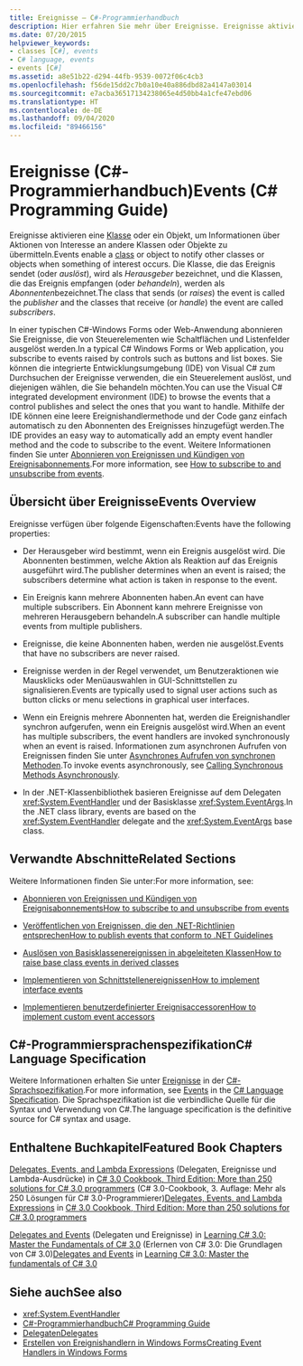 ```yaml
---
title: Ereignisse – C#-Programmierhandbuch
description: Hier erfahren Sie mehr über Ereignisse. Ereignisse aktivieren eine Klasse oder ein Objekt, um Informationen über Aktionen von Interesse an andere Klassen oder Objekte zu übermitteln.
ms.date: 07/20/2015
helpviewer_keywords:
- classes [C#], events
- C# language, events
- events [C#]
ms.assetid: a8e51b22-d294-44fb-9539-0072f06c4cb3
ms.openlocfilehash: f56de15dd2c7b0a10e40a886dbd82a4147a03014
ms.sourcegitcommit: e7acba36517134238065e4d50bb4a1cfe47ebd06
ms.translationtype: HT
ms.contentlocale: de-DE
ms.lasthandoff: 09/04/2020
ms.locfileid: "89466156"
---
```

# <a name="events-c-programming-guide"></a><span data-ttu-id="171cd-104">Ereignisse (C#-Programmierhandbuch)</span><span class="sxs-lookup"><span data-stu-id="171cd-104">Events (C# Programming Guide)</span></span>
<span data-ttu-id="171cd-105">Ereignisse aktivieren eine [Klasse](../../language-reference/keywords/class.md) oder ein Objekt, um Informationen über Aktionen von Interesse an andere Klassen oder Objekte zu übermitteln.</span><span class="sxs-lookup"><span data-stu-id="171cd-105">Events enable a [class](../../language-reference/keywords/class.md) or object to notify other classes or objects when something of interest occurs.</span></span> <span data-ttu-id="171cd-106">Die Klasse, die das Ereignis sendet (oder *auslöst*), wird als *Herausgeber* bezeichnet, und die Klassen, die das Ereignis empfangen (oder *behandeln*), werden als *Abonnenten*bezeichnet.</span><span class="sxs-lookup"><span data-stu-id="171cd-106">The class that sends (or *raises*) the event is called the *publisher* and the classes that receive (or *handle*) the event are called *subscribers*.</span></span>  
  
<span data-ttu-id="171cd-107">In einer typischen C#-Windows Forms oder Web-Anwendung abonnieren Sie Ereignisse, die von Steuerelementen wie Schaltflächen und Listenfelder ausgelöst werden.</span><span class="sxs-lookup"><span data-stu-id="171cd-107">In a typical C# Windows Forms or Web application, you subscribe to events raised by controls such as buttons and list boxes.</span></span> <span data-ttu-id="171cd-108">Sie können die integrierte Entwicklungsumgebung (IDE) von Visual C# zum Durchsuchen der Ereignisse verwenden, die ein Steuerelement auslöst, und diejenigen wählen, die Sie behandeln möchten.</span><span class="sxs-lookup"><span data-stu-id="171cd-108">You can use the Visual C# integrated development environment (IDE) to browse the events that a control publishes and select the ones that you want to handle.</span></span> <span data-ttu-id="171cd-109">Mithilfe der IDE können eine leere Ereignishandlermethode und der Code ganz einfach automatisch zu den Abonnenten des Ereignisses hinzugefügt werden.</span><span class="sxs-lookup"><span data-stu-id="171cd-109">The IDE provides an easy way to automatically add an empty event handler method and the code to subscribe to the event.</span></span> <span data-ttu-id="171cd-110">Weitere Informationen finden Sie unter [Abonnieren von Ereignissen und Kündigen von Ereignisabonnements](./how-to-subscribe-to-and-unsubscribe-from-events.md).</span><span class="sxs-lookup"><span data-stu-id="171cd-110">For more information, see [How to subscribe to and unsubscribe from events](./how-to-subscribe-to-and-unsubscribe-from-events.md).</span></span>
  
## <a name="events-overview"></a><span data-ttu-id="171cd-111">Übersicht über Ereignisse</span><span class="sxs-lookup"><span data-stu-id="171cd-111">Events Overview</span></span>  
 <span data-ttu-id="171cd-112">Ereignisse verfügen über folgende Eigenschaften:</span><span class="sxs-lookup"><span data-stu-id="171cd-112">Events have the following properties:</span></span>  
  
- <span data-ttu-id="171cd-113">Der Herausgeber wird bestimmt, wenn ein Ereignis ausgelöst wird. Die Abonnenten bestimmen, welche Aktion als Reaktion auf das Ereignis ausgeführt wird.</span><span class="sxs-lookup"><span data-stu-id="171cd-113">The publisher determines when an event is raised; the subscribers determine what action is taken in response to the event.</span></span>  
  
- <span data-ttu-id="171cd-114">Ein Ereignis kann mehrere Abonnenten haben.</span><span class="sxs-lookup"><span data-stu-id="171cd-114">An event can have multiple subscribers.</span></span> <span data-ttu-id="171cd-115">Ein Abonnent kann mehrere Ereignisse von mehreren Herausgebern behandeln.</span><span class="sxs-lookup"><span data-stu-id="171cd-115">A subscriber can handle multiple events from multiple publishers.</span></span>  
  
- <span data-ttu-id="171cd-116">Ereignisse, die keine Abonnenten haben, werden nie ausgelöst.</span><span class="sxs-lookup"><span data-stu-id="171cd-116">Events that have no subscribers are never raised.</span></span>  
  
- <span data-ttu-id="171cd-117">Ereignisse werden in der Regel verwendet, um Benutzeraktionen wie Mausklicks oder Menüauswahlen in GUI-Schnittstellen zu signalisieren.</span><span class="sxs-lookup"><span data-stu-id="171cd-117">Events are typically used to signal user actions such as button clicks or menu selections in graphical user interfaces.</span></span>  
  
- <span data-ttu-id="171cd-118">Wenn ein Ereignis mehrere Abonnenten hat, werden die Ereignishandler synchron aufgerufen, wenn ein Ereignis ausgelöst wird.</span><span class="sxs-lookup"><span data-stu-id="171cd-118">When an event has multiple subscribers, the event handlers are invoked synchronously when an event is raised.</span></span> <span data-ttu-id="171cd-119">Informationen zum asynchronen Aufrufen von Ereignissen finden Sie unter [Asynchrones Aufrufen von synchronen Methoden](../../../standard/asynchronous-programming-patterns/calling-synchronous-methods-asynchronously.md).</span><span class="sxs-lookup"><span data-stu-id="171cd-119">To invoke events asynchronously, see [Calling Synchronous Methods Asynchronously](../../../standard/asynchronous-programming-patterns/calling-synchronous-methods-asynchronously.md).</span></span>  
  
- <span data-ttu-id="171cd-120">In der .NET-Klassenbibliothek basieren Ereignisse auf dem Delegaten <xref:System.EventHandler> und der Basisklasse <xref:System.EventArgs>.</span><span class="sxs-lookup"><span data-stu-id="171cd-120">In the .NET class library, events are based on the <xref:System.EventHandler> delegate and the <xref:System.EventArgs> base class.</span></span>  
  
## <a name="related-sections"></a><span data-ttu-id="171cd-121">Verwandte Abschnitte</span><span class="sxs-lookup"><span data-stu-id="171cd-121">Related Sections</span></span>  
 <span data-ttu-id="171cd-122">Weitere Informationen finden Sie unter:</span><span class="sxs-lookup"><span data-stu-id="171cd-122">For more information, see:</span></span>  
  
- [<span data-ttu-id="171cd-123">Abonnieren von Ereignissen und Kündigen von Ereignisabonnements</span><span class="sxs-lookup"><span data-stu-id="171cd-123">How to subscribe to and unsubscribe from events</span></span>](./how-to-subscribe-to-and-unsubscribe-from-events.md)

- [<span data-ttu-id="171cd-124">Veröffentlichen von Ereignissen, die den .NET-Richtlinien entsprechen</span><span class="sxs-lookup"><span data-stu-id="171cd-124">How to publish events that conform to .NET Guidelines</span></span>](./how-to-publish-events-that-conform-to-net-framework-guidelines.md)

- [<span data-ttu-id="171cd-125">Auslösen von Basisklassenereignissen in abgeleiteten Klassen</span><span class="sxs-lookup"><span data-stu-id="171cd-125">How to raise base class events in derived classes</span></span>](./how-to-raise-base-class-events-in-derived-classes.md)

- [<span data-ttu-id="171cd-126">Implementieren von Schnittstellenereignissen</span><span class="sxs-lookup"><span data-stu-id="171cd-126">How to implement interface events</span></span>](./how-to-implement-interface-events.md)

- [<span data-ttu-id="171cd-127">Implementieren benutzerdefinierter Ereignisaccessoren</span><span class="sxs-lookup"><span data-stu-id="171cd-127">How to implement custom event accessors</span></span>](./how-to-implement-custom-event-accessors.md)

## <a name="c-language-specification"></a><span data-ttu-id="171cd-128">C#-Programmiersprachenspezifikation</span><span class="sxs-lookup"><span data-stu-id="171cd-128">C# Language Specification</span></span>  

<span data-ttu-id="171cd-129">Weitere Informationen erhalten Sie unter [Ereignisse](~/_csharplang/spec/classes.md#events) in der [C#-Sprachspezifikation](/dotnet/csharp/language-reference/language-specification/introduction).</span><span class="sxs-lookup"><span data-stu-id="171cd-129">For more information, see [Events](~/_csharplang/spec/classes.md#events) in the [C# Language Specification](/dotnet/csharp/language-reference/language-specification/introduction).</span></span> <span data-ttu-id="171cd-130">Die Sprachspezifikation ist die verbindliche Quelle für die Syntax und Verwendung von C#.</span><span class="sxs-lookup"><span data-stu-id="171cd-130">The language specification is the definitive source for C# syntax and usage.</span></span>
  
## <a name="featured-book-chapters"></a><span data-ttu-id="171cd-131">Enthaltene Buchkapitel</span><span class="sxs-lookup"><span data-stu-id="171cd-131">Featured Book Chapters</span></span>  
 <span data-ttu-id="171cd-132">[Delegates, Events, and Lambda Expressions](https://docs.microsoft.com/previous-versions/visualstudio/visual-studio-2008/ff518994%28v=orm.10%29) (Delegaten, Ereignisse und Lambda-Ausdrücke) in [C# 3.0 Cookbook, Third Edition: More than 250 solutions for C# 3.0 programmers](https://docs.microsoft.com/previous-versions/visualstudio/visual-studio-2008/ff518995%28v=orm.10%29) (C# 3.0-Cookbook, 3. Auflage: Mehr als 250 Lösungen für C# 3.0-Programmierer)</span><span class="sxs-lookup"><span data-stu-id="171cd-132">[Delegates, Events, and Lambda Expressions](https://docs.microsoft.com/previous-versions/visualstudio/visual-studio-2008/ff518994%28v=orm.10%29) in [C# 3.0 Cookbook, Third Edition: More than 250 solutions for C# 3.0 programmers](https://docs.microsoft.com/previous-versions/visualstudio/visual-studio-2008/ff518995%28v=orm.10%29)</span></span>  
  
 <span data-ttu-id="171cd-133">[Delegates and Events](https://docs.microsoft.com/previous-versions/visualstudio/visual-studio-2008/ff652490%28v=orm.10%29) (Delegaten und Ereignisse) in [Learning C# 3.0: Master the Fundamentals of C# 3.0](https://docs.microsoft.com/previous-versions/visualstudio/visual-studio-2008/ff652493%28v=orm.10%29) (Erlernen von C# 3.0: Die Grundlagen von C# 3.0)</span><span class="sxs-lookup"><span data-stu-id="171cd-133">[Delegates and Events](https://docs.microsoft.com/previous-versions/visualstudio/visual-studio-2008/ff652490%28v=orm.10%29) in [Learning C# 3.0: Master the fundamentals of C# 3.0](https://docs.microsoft.com/previous-versions/visualstudio/visual-studio-2008/ff652493%28v=orm.10%29)</span></span>  
  
## <a name="see-also"></a><span data-ttu-id="171cd-134">Siehe auch</span><span class="sxs-lookup"><span data-stu-id="171cd-134">See also</span></span>

- <xref:System.EventHandler>
- [<span data-ttu-id="171cd-135">C#-Programmierhandbuch</span><span class="sxs-lookup"><span data-stu-id="171cd-135">C# Programming Guide</span></span>](../index.md)
- [<span data-ttu-id="171cd-136">Delegaten</span><span class="sxs-lookup"><span data-stu-id="171cd-136">Delegates</span></span>](../delegates/index.md)
- [<span data-ttu-id="171cd-137">Erstellen von Ereignishandlern in Windows Forms</span><span class="sxs-lookup"><span data-stu-id="171cd-137">Creating Event Handlers in Windows Forms</span></span>](../../../framework/winforms/creating-event-handlers-in-windows-forms.md)
